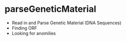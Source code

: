 # parseGeneticMaterial

- Read in and Parse Genetic Material (DNA Sequences)
- Finding ORF
- Looking for anomilies 
